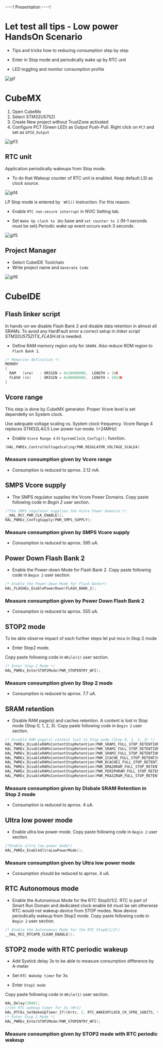 ----!
Presentation
----!

# Let test all tips - Low power HandsOn Scenario
- Tips and tricks how to reducing consumption step by step 

- Enter in Stop mode and periodically wake up by RTC unit

- LED toggling and monitor consumption profile

![gif](./img/introsmall.gif)

# CubeMX
1. Open CubeMx
2. Select STM32U575ZI
3. Create New project without TrustZone activated
4. Configure PC7 (Green LED) as Output Push-Pull. Right click on `PC7` and set as `GPIO_Output`
   
![gif3](./img/GPIO.gif)

## RTC unit
Application periodically wakeups from Stop mode.

- To do that Wakeup counter of RTC unit is enabled. Keep default LSI as clock source.
   
![gif4](./img/RTC_1.gif)

LP Stop mode is entered by ` WFI()` instruction. For this reason:

- Enable `RTC non-secure interrupt` in NVIC Setting tab.

- Set `Wake Up clock to 1Hz` base and `set counter to 2` (N-1 seconds must be set).Periodic wake up event occurs each 3 seconds. 

![gif5](./img/RTC_2.gif)

## Project Manager
- Select CubeIDE Toolchain
- Write project name and `Generate Code`
  
![gif6](./img/XM_generation.gif)

# CubeIDE
## Flash linker script
In hands-on we disable Flash Bank 2 and disable data retention in almost all SRAMs. To avoid any HardFault error a correct setup in *linker script STM32U575ZITX_FLASH.ld* is needed.

- Define RAM memory region only for `SRAM4`. Also reduce ROM region to `Flash Bank 1`.

```c
/* Memories definition */
MEMORY
{
  RAM	(xrw)	: ORIGIN = 0x28000000,	LENGTH = 16K
  FLASH	(rx)	: ORIGIN = 0x08000000,	LENGTH = 1024K
}
```


## Vcore range
<ainfo>
This step is done by CubeMX generator. Proper Vcore level is set dependetly on System clock.
</ainfo>
<p> </p>
Use adequate voltage scaling vs. System clock frequency. Vcore Range 4 replaces STM32L4/L5 Low-power run mode. (<24MHz)

- Enable `Vcore Range 4` in `SystemClock_Config();` function.

```c
(HAL_PWREx_ControlVoltageScaling(PWR_REGULATOR_VOLTAGE_SCALE4)
```

### Measure consumption given by Vcore range
- Consumption is reduced to aprrox. 2.12 mA.


## SMPS Vcore supply  
- The SMPS regulator supplies the Vcore Power Domains. Copy paste following code in *Begin 2* user section.

```c
/*The SMPS regulator supplies the Vcore Power Domains.*/
__HAL_RCC_PWR_CLK_ENABLE();
HAL_PWREx_ConfigSupply(PWR_SMPS_SUPPLY);
```

### Measure consumption given by SMPS Vcore supply
- Consumption is reduced to aprrox. 595 uA.

## Power Down Flash Bank 2
- Enable the Power-down Mode for Flash Bank 2. Copy paste following code in `Begin 2` user section.

```c
/* Enable the Power-down Mode for Flash Banks*/
HAL_FLASHEx_EnablePowerDown(FLASH_BANK_2);
```

### Measure consumption given by Power Down Flash Bank 2
- Consumption is reduced to aprrox. 555 uA.


## STOP2 mode
To be able observe impact of each further steps let put mcu in Stop 2 mode
- Enter Stop2 mode.

Copy paste following code in `While(1)` user section.

```c
/* Enter Stop 2 Mode */
HAL_PWREx_EnterSTOP2Mode(PWR_STOPENTRY_WFI);
```

### Measure consumption given by Stop 2 mode
- Consumption is reduced to aprrox. 7.7 uA.

## SRAM retention
- Disable RAM page(s) and caches retention. A content is lost in Stop mode (Stop 0, 1, 2, 3). Copy paste following code in `Begin 2` user section.

```c
/* Disable RAM page(s) content lost in Stop mode (Stop 0, 1, 2, 3) */
HAL_PWREx_DisableRAMsContentStopRetention(PWR_SRAM1_FULL_STOP_RETENTION);
HAL_PWREx_DisableRAMsContentStopRetention(PWR_SRAM2_FULL_STOP_RETENTION);
HAL_PWREx_DisableRAMsContentStopRetention(PWR_SRAM3_FULL_STOP_RETENTION); 
HAL_PWREx_DisableRAMsContentStopRetention(PWR_ICACHE_FULL_STOP_RETENTION);
HAL_PWREx_DisableRAMsContentStopRetention(PWR_DCACHE1_FULL_STOP_RETENTION);
HAL_PWREx_DisableRAMsContentStopRetention(PWR_DMA2DRAM_FULL_STOP_RETENTION);
HAL_PWREx_DisableRAMsContentStopRetention(PWR_PERIPHRAM_FULL_STOP_RETENTION);
HAL_PWREx_DisableRAMsContentStopRetention(PWR_PKA32RAM_FULL_STOP_RETENTION);
```

### Measure consumption given by Disbale SRAM Retention in Stop 2 mode
- Consumption is reduced to aprrox. 4 uA.

## Ultra low power mode
- Enable ultra low power mode. Copy paste following code in `Begin 2` user section.

```c
/*Enable ultra low power mode*/
HAL_PWREx_EnableUltraLowPowerMode();
```

### Measure consumption given by Ultra low power mode
- Consumption should be reduced to aprrox. 4 uA.

## RTC Autonomous mode
- Enable the Autonomous Mode for the RTC Stop0/1/2. RTC is part of Smart Run Domain and dedicated clock enable bit must be set otherwise RTC would not wakeup device from STOP modes. Now device periodically wakeup from Stop2 mode. Copy paste following code in `Begin 2` user section.

```c
/* Enable the Autonomous Mode for the RTC Stop0/1/2*/
__HAL_RCC_RTCAPB_CLKAM_ENABLE();
```

## STOP2 mode with RTC periodic wakeup
- Add Systick delay 3s to be able to measure consumption difference by A-meter

- Set `RTC WakeUp timer` for 3s

- Enter `Stop2 mode`
  
Copy paste following code in `While(1)` user section. 

```c
HAL_Delay(3000);
//Set RTC wakeup timer for 3s (N+1)
HAL_RTCEx_SetWakeUpTimer_IT(&hrtc, 2, RTC_WAKEUPCLOCK_CK_SPRE_16BITS, 0);
/* Enter Stop 2 Mode */
HAL_PWREx_EnterSTOP2Mode(PWR_STOPENTRY_WFI);
```

### Measure consumption given by STOP2 mode with RTC periodic wakeup
  
